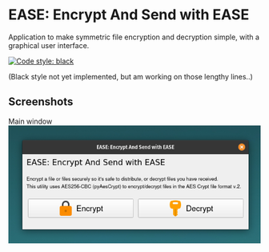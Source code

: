 # EASE: Encrypt And Send with EASE
Application to make symmetric file encryption and decryption simple, with a graphical user interface.

[![Code style: black](https://img.shields.io/badge/code%20style-black-000000.svg)](https://github.com/psf/black)

(Black style not yet implemented, but am working on those lengthy lines..)


## Screenshots

Main window
![Main window](https://raw.githubusercontent.com/sigg3/ease/master/screenshots/ease_main.png)


